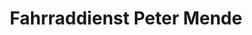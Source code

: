 ---
title: "Fahrraddienst Peter Mende"
url: /meuselwitz/fahrraddienst-peter-mende/
shop: Fahrrad
---